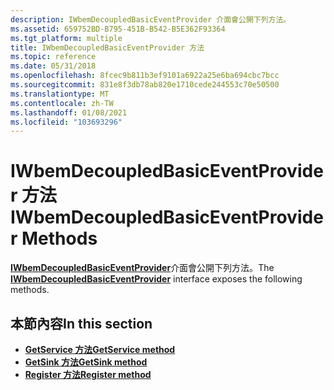 ```yaml
---
description: IWbemDecoupledBasicEventProvider 介面會公開下列方法。
ms.assetid: 659752BD-B795-451B-B542-B5E362F93364
ms.tgt_platform: multiple
title: IWbemDecoupledBasicEventProvider 方法
ms.topic: reference
ms.date: 05/31/2018
ms.openlocfilehash: 8fcec9b811b3ef9101a6922a25e6ba694cbc7bcc
ms.sourcegitcommit: 831e8f3db78ab820e1710cede244553c70e50500
ms.translationtype: MT
ms.contentlocale: zh-TW
ms.lasthandoff: 01/08/2021
ms.locfileid: "103693296"
---
```

# <a name="iwbemdecoupledbasiceventprovider-methods"></a><span data-ttu-id="7b166-103">IWbemDecoupledBasicEventProvider 方法</span><span class="sxs-lookup"><span data-stu-id="7b166-103">IWbemDecoupledBasicEventProvider Methods</span></span>

<span data-ttu-id="7b166-104">[**IWbemDecoupledBasicEventProvider**](/windows/desktop/api/Wbemprov/nn-wbemprov-iwbemdecoupledbasiceventprovider)介面會公開下列方法。</span><span class="sxs-lookup"><span data-stu-id="7b166-104">The [**IWbemDecoupledBasicEventProvider**](/windows/desktop/api/Wbemprov/nn-wbemprov-iwbemdecoupledbasiceventprovider) interface exposes the following methods.</span></span>

## <a name="in-this-section"></a><span data-ttu-id="7b166-105">本節內容</span><span class="sxs-lookup"><span data-stu-id="7b166-105">In this section</span></span>

-   [<span data-ttu-id="7b166-106">**GetService 方法**</span><span class="sxs-lookup"><span data-stu-id="7b166-106">**GetService method**</span></span>](/windows/desktop/api/Wbemprov/nf-wbemprov-iwbemdecoupledbasiceventprovider-getservice)
-   [<span data-ttu-id="7b166-107">**GetSink 方法**</span><span class="sxs-lookup"><span data-stu-id="7b166-107">**GetSink method**</span></span>](/windows/desktop/api/Wbemprov/nf-wbemprov-iwbemdecoupledbasiceventprovider-getsink)
-   <span data-ttu-id="7b166-108">[**Register 方法**](/previous-versions/windows/desktop/legacy/aa391480(v=vs.85))</span><span class="sxs-lookup"><span data-stu-id="7b166-108">[**Register method**](/previous-versions/windows/desktop/legacy/aa391480(v=vs.85))</span></span>

 

 
